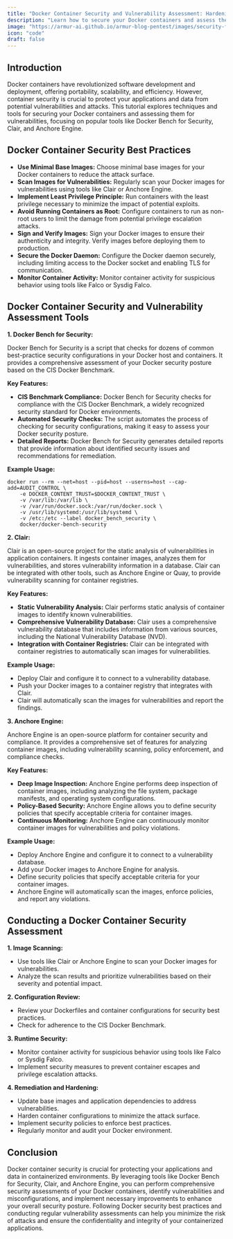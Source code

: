 ```yaml
---
title: "Docker Container Security and Vulnerability Assessment: Hardening Your Docker Images and Runtime"
description: "Learn how to secure your Docker containers and assess them for vulnerabilities using tools like Docker Bench for Security, Clair, and Anchore Engine."
image: "https://armur-ai.github.io/armur-blog-pentest/images/security-fundamentals.png"
icon: "code"
draft: false
---
```


## Introduction

Docker containers have revolutionized software development and deployment, offering portability, scalability, and efficiency. However, container security is crucial to protect your applications and data from potential vulnerabilities and attacks. This tutorial explores techniques and tools for securing your Docker containers and assessing them for vulnerabilities, focusing on popular tools like Docker Bench for Security, Clair, and Anchore Engine.

## Docker Container Security Best Practices

* **Use Minimal Base Images:** Choose minimal base images for your Docker containers to reduce the attack surface.
* **Scan Images for Vulnerabilities:** Regularly scan your Docker images for vulnerabilities using tools like Clair or Anchore Engine.
* **Implement Least Privilege Principle:** Run containers with the least privilege necessary to minimize the impact of potential exploits.
* **Avoid Running Containers as Root:** Configure containers to run as non-root users to limit the damage from potential privilege escalation attacks.
* **Sign and Verify Images:**  Sign your Docker images to ensure their authenticity and integrity. Verify images before deploying them to production.
* **Secure the Docker Daemon:**  Configure the Docker daemon securely, including limiting access to the Docker socket and enabling TLS for communication.
* **Monitor Container Activity:**  Monitor container activity for suspicious behavior using tools like Falco or Sysdig Falco.

## Docker Container Security and Vulnerability Assessment Tools

**1. Docker Bench for Security:**

Docker Bench for Security is a script that checks for dozens of common best-practice security configurations in your Docker host and containers. It provides a comprehensive assessment of your Docker security posture based on the CIS Docker Benchmark.

**Key Features:**

* **CIS Benchmark Compliance:** Docker Bench for Security checks for compliance with the CIS Docker Benchmark, a widely recognized security standard for Docker environments.
* **Automated Security Checks:** The script automates the process of checking for security configurations, making it easy to assess your Docker security posture.
* **Detailed Reports:** Docker Bench for Security generates detailed reports that provide information about identified security issues and recommendations for remediation.

**Example Usage:**

```
docker run --rm --net=host --pid=host --userns=host --cap-add=AUDIT_CONTROL \
    -e DOCKER_CONTENT_TRUST=$DOCKER_CONTENT_TRUST \
    -v /var/lib:/var/lib \
    -v /var/run/docker.sock:/var/run/docker.sock \
    -v /usr/lib/systemd:/usr/lib/systemd \
    -v /etc:/etc --label docker_bench_security \
    docker/docker-bench-security
```

**2. Clair:**

Clair is an open-source project for the static analysis of vulnerabilities in application containers. It ingests container images, analyzes them for vulnerabilities, and stores vulnerability information in a database. Clair can be integrated with other tools, such as Anchore Engine or Quay, to provide vulnerability scanning for container registries.

**Key Features:**

* **Static Vulnerability Analysis:** Clair performs static analysis of container images to identify known vulnerabilities.
* **Comprehensive Vulnerability Database:** Clair uses a comprehensive vulnerability database that includes information from various sources, including the National Vulnerability Database (NVD).
* **Integration with Container Registries:** Clair can be integrated with container registries to automatically scan images for vulnerabilities.

**Example Usage:**

* Deploy Clair and configure it to connect to a vulnerability database.
* Push your Docker images to a container registry that integrates with Clair.
* Clair will automatically scan the images for vulnerabilities and report the findings.

**3. Anchore Engine:**

Anchore Engine is an open-source platform for container security and compliance. It provides a comprehensive set of features for analyzing container images, including vulnerability scanning, policy enforcement, and compliance checks.

**Key Features:**

* **Deep Image Inspection:** Anchore Engine performs deep inspection of container images, including analyzing the file system, package manifests, and operating system configurations.
* **Policy-Based Security:** Anchore Engine allows you to define security policies that specify acceptable criteria for container images.
* **Continuous Monitoring:** Anchore Engine can continuously monitor container images for vulnerabilities and policy violations.

**Example Usage:**

* Deploy Anchore Engine and configure it to connect to a vulnerability database.
* Add your Docker images to Anchore Engine for analysis.
* Define security policies that specify acceptable criteria for your container images.
* Anchore Engine will automatically scan the images, enforce policies, and report any violations.


## Conducting a Docker Container Security Assessment

**1.  Image Scanning:**

* Use tools like Clair or Anchore Engine to scan your Docker images for vulnerabilities.
* Analyze the scan results and prioritize vulnerabilities based on their severity and potential impact.

**2. Configuration Review:**

* Review your Dockerfiles and container configurations for security best practices.
* Check for adherence to the CIS Docker Benchmark.

**3. Runtime Security:**

* Monitor container activity for suspicious behavior using tools like Falco or Sysdig Falco.
* Implement security measures to prevent container escapes and privilege escalation attacks.

**4. Remediation and Hardening:**

* Update base images and application dependencies to address vulnerabilities.
* Harden container configurations to minimize the attack surface.
* Implement security policies to enforce best practices.
* Regularly monitor and audit your Docker environment.


## Conclusion

Docker container security is crucial for protecting your applications and data in containerized environments. By leveraging tools like Docker Bench for Security, Clair, and Anchore Engine, you can perform comprehensive security assessments of your Docker containers, identify vulnerabilities and misconfigurations, and implement necessary improvements to enhance your overall security posture. Following Docker security best practices and conducting regular vulnerability assessments can help you minimize the risk of attacks and ensure the confidentiality and integrity of your containerized applications.
